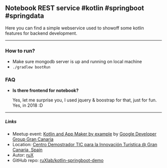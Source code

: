 Notebook REST service #kotlin #springboot #springdata
------------------------------------------------


Here you can find a simple webservice used to showoff some kotlin
features for backend development. 

---------------------------------

### How to run?

* Make sure mongodb server is up and running on local machine
* `./gradlew bootRun`


### FAQ

* **Is there frontend for notebook?**

  Yes, let me surprise you, I used jquery & boostrap for that, just for fun. Yes, in 2018 :D
  
  



-----------------------------------

##### Links

* Meetup event: [Kotlin and App Maker by example](https://www.meetup.com/gdg-grancanaria/events/246838027/) by [Google Developer Group Gran Canaria](https://www.meetup.com/gdg-grancanaria)
* Location: [Centro Demostrador TIC para la Innovación Turística @ Gran Canaria, Spain](https://www.google.co.uk/maps/place/Centro+Demostrador+TIC+para+la+Innovaci%C3%B3n+Tur%C3%ADstica/@28.1059188,-15.4454831,15z/data=!4m2!3m1!1s0x0:0x48c3756ee4c39062?sa=X&ved=0ahUKEwjV6snFpezYAhULD8AKHc6WDfEQ_BIIgwEwCg) 
* Autor: [ruX](https://ruX.vc)
* GitHub repo: [ruXlab/kotlin-springboot-demo](https://github.com/ruXlab/kotlin-springboot-demo)